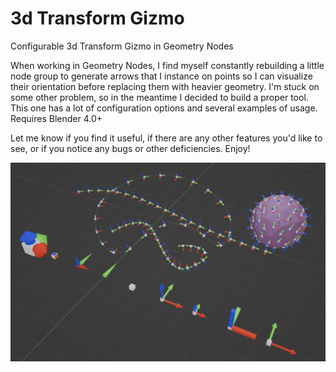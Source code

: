 # 3d Transform Gizmo
 Configurable 3d Transform Gizmo in Geometry Nodes

When working in Geometry Nodes, I find myself constantly rebuilding a little node group to generate arrows that I instance on points so I can visualize their orientation before replacing them with heavier geometry. I'm stuck on some other problem, so in the meantime I decided to build a proper tool. This one has a lot of configuration options and several examples of usage. Requires Blender 4.0+

Let me know if you find it useful, if there are any other features you'd like to see, or if you notice any bugs or other deficiencies. Enjoy!

![Screenshot](./VC%203d%20Transform%20Gizmo.png)